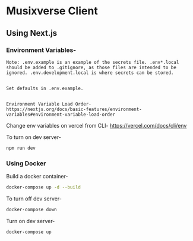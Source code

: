 # Musixverse Client

## Using Next.js

### Environment Variables-

```
Note: .env.example is an example of the secrets file. .env*.local should be added to .gitignore, as those files are intended to be ignored. .env.development.local is where secrets can be stored.


Set defaults in .env.example.


Environment Variable Load Order-
https://nextjs.org/docs/basic-features/environment-variables#environment-variable-load-order
```

Change env variables on vercel from CLI- https://vercel.com/docs/cli/env

To turn on dev server-
```sh
npm run dev
```

### Using Docker

Build a docker container- 
```sh
docker-compose up -d --build
```

To turn off dev server-
```sh
docker-compose down
```

Turn on dev server-
```sh
docker-compose up
```
